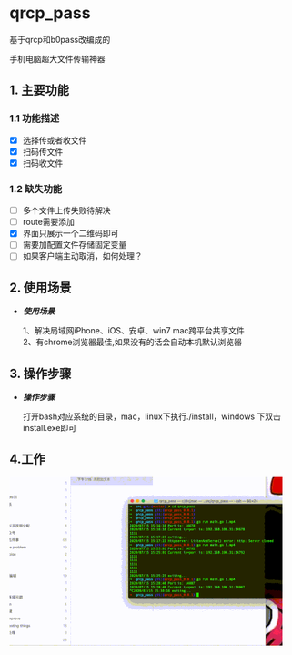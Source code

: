 # qrcp_pass
基于qrcp和b0pass改编成的

手机电脑超大文件传输神器


## 1. 主要功能

### 1.1 功能描述

- [x] 选择传或者收文件
- [x] 扫码传文件
- [x] 扫码收文件

### 1.2 缺失功能
- [ ] 多个文件上传失败待解决
- [ ] route需要添加
- [x] 界面只展示一个二维码即可
- [ ] 需要加配置文件存储固定变量
- [ ] 如果客户端主动取消，如何处理？

## 2. 使用场景

- ***使用场景***

    1、解决局域网iPhone、iOS、安卓、win7 mac跨平台共享文件  
    2、有chrome浏览器最佳,如果没有的话会自动本机默认浏览器

## 3. 操作步骤

- ***操作步骤***

    打开bash对应系统的目录，mac，linux下执行./install，windows 下双击install.exe即可

## 4.工作
![screenshot](./demo.gif)
